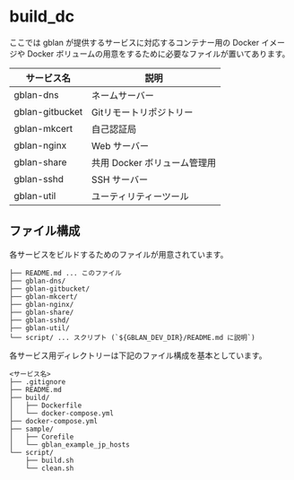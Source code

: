 # build_dc

ここでは gblan が提供するサービスに対応するコンテナー用の Docker イメージや Docker ボリュームの用意をするために必要なファイルが置いてあります。

|サービス名|説明|
|----|----|
|gblan-dns|ネームサーバー|
|gblan-gitbucket|Gitリモートリポジトリー|
|gblan-mkcert|自己認証局|
|gblan-nginx|Web サーバー|
|gblan-share|共用 Docker ボリューム管理用|
|gblan-sshd|SSH サーバー|
|gblan-util|ユーティリティーツール|

## ファイル構成

各サービスをビルドするためのファイルが用意されています。

```text
├── README.md ... このファイル
├── gblan-dns/
├── gblan-gitbucket/
├── gblan-mkcert/
├── gblan-nginx/
├── gblan-share/
├── gblan-sshd/
├── gblan-util/
└── script/ ... スクリプト (`${GBLAN_DEV_DIR}/README.md に説明`)
```

各サービス用ディレクトリーは下記のファイル構成を基本としています。

```text
<サービス名>
├── .gitignore
├── README.md
├── build/
│   ├── Dockerfile
│   └── docker-compose.yml
├── docker-compose.yml
├── sample/
│   ├── Corefile
│   └── gblan_example_jp_hosts
└── script/
    ├── build.sh
    └── clean.sh
```
